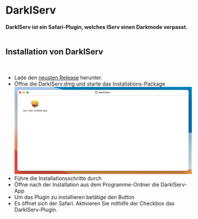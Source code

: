 # DarkIServ
#### DarkIServ ist ein Safari-Plugin, welches IServ einen Darkmode verpasst.</br></br>

<div>
<h2>Installation von DarkIServ</h2></br>
<ul>
<li>Lade den <a href="https://github.com/deNetzwerkkabel/DarkIServ/releases">neusten Release</a> herunter.</li>
<li>Öffne die DarkIServ.dmg und starte das Installations-Package</br><img src="https://github.com/deNetzwerkkabel/DarkIServ/blob/main/Installation/Bildschirmfoto%202021-03-02%20um%2012.14.58.png?raw=true"></img></li>
<li>Führe die Installationsschritte durch</li>
<li>Öffne nach der Installation aus dem Programme-Ordner die DarkIServ-App</li>
<li>Um das Plugin zu installieren betätige den Button</li>
<li>Es öffnet sich der Safari. Aktivieren Sie mithilfe der Checkbox das DarkIServ-Plugin.</li>

</ul>
</div>

